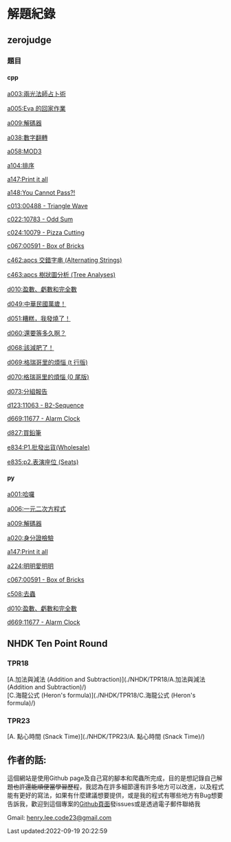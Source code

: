 # 解題紀錄

## zerojudge

### 題目

#### cpp

[a003:兩光法師占卜術](./zerojudge/a003)

[a005:Eva 的回家作業](./zerojudge/a005)

[a009:解碼器](./zerojudge/a009)

[a038:數字翻轉](./zerojudge/a038)

[a058:MOD3](./zerojudge/a058)

[a104:排序](./zerojudge/a104)

[a147:Print it all](./zerojudge/a147)

[a148:You Cannot Pass?!](./zerojudge/a148)

[c013:00488 - Triangle Wave](./zerojudge/c013)

[c022:10783 - Odd Sum](./zerojudge/c022)

[c024:10079 - Pizza Cutting](./zerojudge/c024)

[c067:00591 - Box of Bricks](./zerojudge/c067)

[c462:apcs 交錯字串 (Alternating Strings)](./zerojudge/c462)

[c463:apcs 樹狀圖分析 (Tree Analyses)](./zerojudge/c463)

[d010:盈數、虧數和完全數](./zerojudge/d010)

[d049:中華民國萬歲！](./zerojudge/d049)

[d051:糟糕，我發燒了！](./zerojudge/d051)

[d060:還要等多久啊？](./zerojudge/d060)

[d068:該減肥了！](./zerojudge/d068)

[d069:格瑞哥里的煩惱 (t 行版)](./zerojudge/d069)

[d070:格瑞哥里的煩惱 (0 尾版)](./zerojudge/d070)

[d073:分組報告](./zerojudge/d073)

[d123:11063 - B2-Sequence](./zerojudge/d123)

[d669:11677 - Alarm Clock](./zerojudge/d669)

[d827:買鉛筆](./zerojudge/d827)

[e834:P1.批發出貨(Wholesale)](./zerojudge/e834)

[e835:p2.表演座位 (Seats)](./zerojudge/e835)


#### py

[a001:哈囉](./zerojudge/a001)

[a006:一元二次方程式](./zerojudge/a006)

[a009:解碼器](./zerojudge/a009)

[a020:身分證檢驗](./zerojudge/a020)

[a147:Print it all](./zerojudge/a147)

[a224:明明愛明明](./zerojudge/a224)

[c067:00591 - Box of Bricks](./zerojudge/c067)

[c508:去蟲](./zerojudge/c508)

[d010:盈數、虧數和完全數](./zerojudge/d010)

[d669:11677 - Alarm Clock](./zerojudge/d669)


## NHDK Ten Point Round

### TPR18

[A.加法與減法 (Addition and Subtraction)](./NHDK/TPR18/A.加法與減法 (Addition and Subtraction)/)  
[C.海龍公式 (Heron's formula)](./NHDK/TPR18/C.海龍公式 (Heron's formula)/)  
### TPR23

[A. 點心時間 (Snack Time)](./NHDK/TPR23/A. 點心時間 (Snack Time)/)  
## 作者的話:
這個網站是使用Github page及自己寫的腳本和爬蟲所完成，目的是想記錄自己解題~~也許還能順便當學習歷程~~，我認為在許多細節還有許多地方可以改進，以及程式能有更好的寫法，如果有什麼建議想要提供，或是我的程式有哪些地方有Bug想要告訴我，歡迎到這個專案的[Github頁面](https://henryleecode23.github.io/solve_record/)發issues或是透過電子郵件聯絡我

Gmail: henry.lee.code23@gmail.com

Last updated:2022-09-19 20:22:59